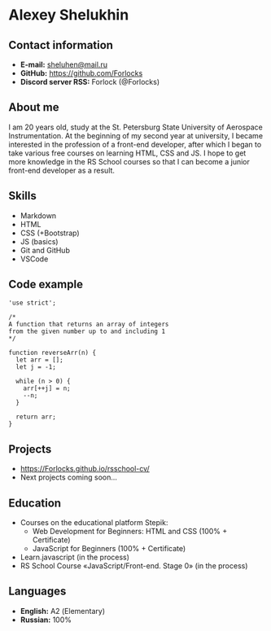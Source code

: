 # Alexey Shelukhin

## Contact information
* **E-mail:** sheluhen@mail.ru
* **GitHub:** https://github.com/Forlocks
* **Discord server RSS:** Forlock (@Forlocks)

## About me
I am 20 years old, study at the St. Petersburg State University of Aerospace Instrumentation. At the beginning of my second year at university, I became interested in the profession of a front-end developer, after which I began to take various free courses on learning HTML, CSS and JS. I hope to get more knowledge in the RS School courses so that I can become a junior front-end developer as a result.

## Skills
* Markdown
* HTML
* CSS (+Bootstrap)
* JS (basics)
* Git and GitHub
* VSCode

## Code example
```
'use strict';

/*
A function that returns an array of integers
from the given number up to and including 1
*/

function reverseArr(n) {
  let arr = [];
  let j = -1;

  while (n > 0) {
    arr[++j] = n;
    --n;
  }

  return arr;
}
```

## Projects
* https://Forlocks.github.io/rsschool-cv/
* Next projects coming soon...

## Education
* Courses on the educational platform Stepik:
    * Web Development for Beginners: HTML and CSS (100% + Certificate)
    * JavaScript for Beginners (100% + Certificate)
* Learn.javascript (in the process)
* RS School Course «JavaScript/Front-end. Stage 0» (in the process)

## Languages
* **English:** А2 (Elementary)
* **Russian:** 100%